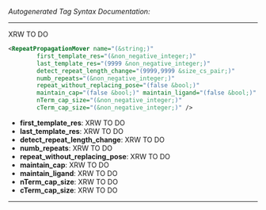 _Autogenerated Tag Syntax Documentation:_

---
XRW TO DO

```xml
<RepeatPropagationMover name="(&string;)"
        first_template_res="(&non_negative_integer;)"
        last_template_res="(9999 &non_negative_integer;)"
        detect_repeat_length_change="(9999,9999 &size_cs_pair;)"
        numb_repeats="(&non_negative_integer;)"
        repeat_without_replacing_pose="(false &bool;)"
        maintain_cap="(false &bool;)" maintain_ligand="(false &bool;)"
        nTerm_cap_size="(&non_negative_integer;)"
        cTerm_cap_size="(&non_negative_integer;)" />
```

-   **first_template_res**: XRW TO DO
-   **last_template_res**: XRW TO DO
-   **detect_repeat_length_change**: XRW TO DO
-   **numb_repeats**: XRW TO DO
-   **repeat_without_replacing_pose**: XRW TO DO
-   **maintain_cap**: XRW TO DO
-   **maintain_ligand**: XRW TO DO
-   **nTerm_cap_size**: XRW TO DO
-   **cTerm_cap_size**: XRW TO DO

---
